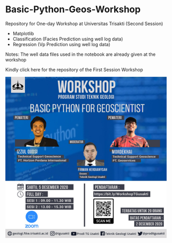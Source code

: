 # Basic-Python-Geos-Workshop
Repository for One-day Workshop at Universitas Trisakti (Second Session)
- Matplotlib
- Classification (Facies Prediction using well log data)
- Regression (Vp Prediction using well log data)

Notes: The well data files used in the notebook are already given at the workshop

Kindly click here for the repository of the First Session Workshop

![](images/poster.jpeg)
